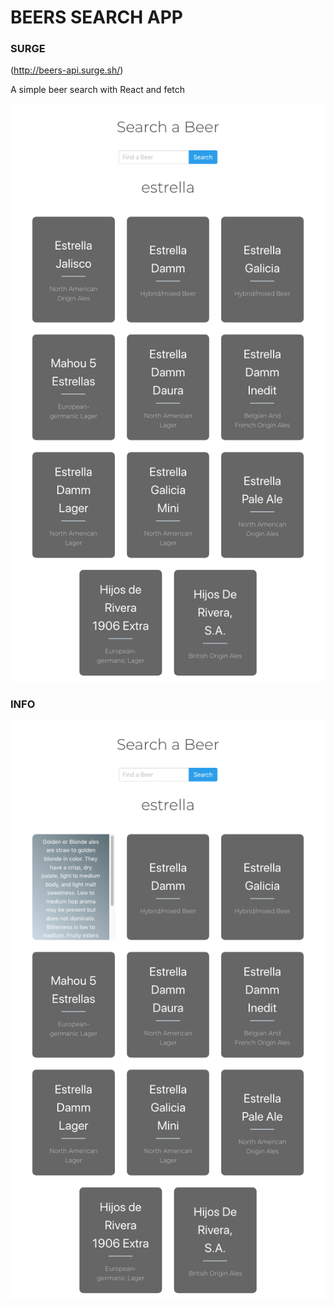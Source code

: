 # BEERS SEARCH APP

### SURGE

(http://beers-api.surge.sh/)

A simple beer search with React and fetch

![alt text](imgs/app.png "APP")

### INFO 

![alt text](imgs/beer-folded.png "INFO")